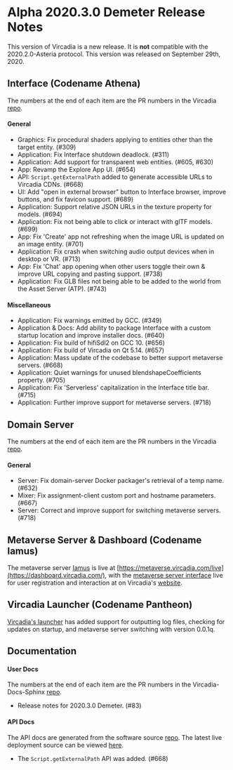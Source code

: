 # Alpha 2020.3.0 Demeter Release Notes

This version of Vircadia is a new release. It is **not** compatible with the 2020.2.0-Asteria protocol. This version was released on September 29th, 2020.

## Interface (Codename Athena)

The numbers at the end of each item are the PR numbers in the Vircadia [repo](https://github.com/vircadia/vircadia).

#### General

* Graphics: Fix procedural shaders applying to entities other than the target entity. (#309)
* Application: Fix Interface shutdown deadlock. (#311)
* Application: Add support for transparent web entities. (#605, #630)
* App: Revamp the Explore App UI. (#654)
* API: `Script.getExternalPath` added to generate accessible URLs to Vircadia CDNs. (#668)
* UI: Add "open in external browser" button to Interface browser, improve buttons, and fix favicon support. (#689)
* Application: Support relative JSON URLs in the texture property for models. (#694)
* Application: Fix not being able to click or interact with glTF models. (#699)
* App: Fix 'Create' app not refreshing when the image URL is updated on an image entity. (#701)
* Application: Fix crash when switching audio output devices when in desktop or VR. (#713)
* App: Fix 'Chat' app opening when other users toggle their own & improve URL copying and pasting support. (#738)
* Application: Fix GLB files not being able to be added to the world from the Asset Server (ATP). (#743)

#### Miscellaneous

* Application: Fix warnings emitted by GCC. (#349)
* Application & Docs: Add ability to package Interface with a custom startup location and improve installer docs. (#640)
* Application: Fix build of hifiSdl2 on GCC 10. (#656)
* Application: Fix build of Vircadia on Qt 5.14. (#657)
* Application: Mass update of the codebase to better support metaverse servers. (#668)
* Application: Quiet warnings for unused blendshapeCoefficients property. (#705)
* Application: Fix 'Serverless' capitalization in the Interface title bar. (#715)
* Application: Further improve support for metaverse servers. (#718)

## Domain Server

The numbers at the end of each item are the PR numbers in the Vircadia [repo](https://github.com/vircadia/vircadia).

#### General

* Server: Fix domain-server Docker packager's retrieval of a temp name. (#632)
* Mixer: Fix assignment-client custom port and hostname parameters. (#667)
* Server: Correct and improve support for switching metaverse servers. (#718)

## Metaverse Server & Dashboard (Codename Iamus)

The metaverse server [Iamus](https://github.com/vircadia/iamus) is live at [https://metaverse.vircadia.com/live](https://dashboard.vircadia.com/), with the [metaverse server interface](https://github.com/vircadia/project-iamus-dashboard) live for user registration and interaction at on Vircadia's [website](https://dashboard.vircadia.com/).

## Vircadia Launcher (Codename Pantheon)

[Vircadia's launcher](https://github.com/vircadia/pantheon-launcher) has added support for outputting log files, checking for updates on startup, and metaverse server switching with version 0.0.1q.

## Documentation

#### User Docs

The numbers at the end of each item are the PR numbers in the Vircadia-Docs-Sphinx [repo](https://github.com/vircadia/vircadia-docs-sphinx). 

* Release notes for 2020.3.0 Demeter. (#83)

#### API Docs

The API docs are generated from the software source [repo](https://github.com/vircadia/vircadia).
The latest live deployment source can be viewed [here](https://github.com/vircadia/vircadia-api-docs).

* The `Script.getExternalPath` API was added. (#668)
